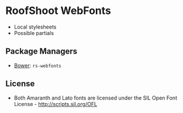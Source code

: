 RoofShoot WebFonts
==================

- Local stylesheets
- Possible partials


Package Managers
----------------

* [Bower](http://bower.io): `rs-webfonts`


License
-------

- Both Amaranth and Lato fonts are licensed under the SIL Open Font License - http://scripts.sil.org/OFL
